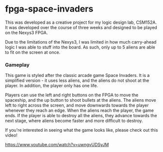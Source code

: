 # fpga-space-invaders
This was developed as a creative project for my logic design lab, CSM152A. It was developed over the course of three weeks and designed to be played on the Nexys3 FPGA.

Due to the limitations of the Nexys3, I was limited in how much carry-ahead logic I was able to stuff into the board. As such, only up to 5 aliens are able to fit on the screen at once. 

### Gameplay
This game is styled after the classic arcade game Space Invaders. It is a simplified version - it uses less aliens, and the aliens do not shoot at the player. In addition, the player only has one life.

Players can use the left and right buttons on the FPGA to move the spaceship, and the up button to shoot bullets at the aliens.
The aliens move left to right across the screen, and move downwards towards the player whenever they reach an edge. When the aliens reach the player, the game ends. If the player is able to destroy all the aliens, they advance towards the next stage, where aliens become faster and more difficult to destroy.


If you're interested in seeing what the game looks like, please check out this video!

https://www.youtube.com/watch?v=uwngvUDSyJM

